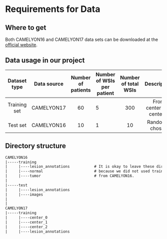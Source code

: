# Requirements for Data

## Where to get

Both CAMELYON16 and CAMELYON17 data sets can be downloaded at the [official website](https://camelyon17.grand-challenge.org/data/).

## Data usage in our project

| Dataset type | Data source | Number of patients | Number of WSIs per patient | Number of total WSIs |        Description        |
|:------------:|:-----------:|:------------------:|----------------------------|:--------------------:|:-------------------------:|
| Training set |  CAMELYON17 |         60         |              5             |          300         | From center 1 to center 3 |
|   Test set   |  CAMELYON16 |         10         |              1             |          10          |      Randomly chosen      |

## Directory structure

```txt
CAMELYON16
|-----training
|     |----lesion_annotations           # It is okay to leave these directories empty
|     |----normal                       # because we did not used training data
|     |----tumor                        # from CAMELYON16.
|
|-----test
|     |----lesion_annotations
|     |----images
|
|
CAMELYON17
|-----training
|     |----center_0
|     |----center_1
|     |----center_2
|     |----lesion_annotations
```
